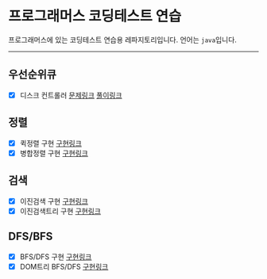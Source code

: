 # 프로그래머스 코딩테스트 연습
프로그래머스에 있는 코딩테스트 연습용 레파지토리입니다.
언어는 `java`입니다.

---

## 우선순위큐
* [x] 디스크 컨트롤러  [문제링크](https://programmers.co.kr/learn/courses/30/lessons/42627) [풀이링크](https://github.com/sinwoo1225/programming-test-practice/blob/master/src/priorityqueue/DiskController.java)

## 정렬
* [x] 퀵정렬 구현 [구현링크](https://github.com/sinwoo1225/programming-test-practice/blob/master/src/sort/QuickSort.java)
* [x] 병합정렬 구현 [구현링크](https://github.com/sinwoo1225/programming-test-practice/blob/master/src/sort/MergeSort.java)

## 검색
* [x] 이진검색 구현 [구현링크](https://github.com/sinwoo1225/programming-test-practice/blob/master/src/search/BinarySearch.java)
* [x] 이진검색트리 구현  [구현링크](https://github.com/sinwoo1225/programming-test-practice/blob/master/src/search/BinarySearchTree.java)
## DFS/BFS
* [x] BFS/DFS 구현 [구현링크](https://github.com/sinwoo1225/programming-test-practice/blob/master/src/dfsbfs/BfsDfs.java)
* [x] DOM트리 BFS/DFS [구현링크](https://github.com/sinwoo1225/programming-test-practice/blob/master/src/dfsbfs/DOM.java)
